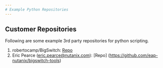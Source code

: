 ```yaml
---
# Example Python Repositories
---
```


## Customer Repositories

Following are some example 3rd party repositories for python scripting. 

1) robertocamp/BigSwitch: [Repo](https://github.com/robertocamp/BigSwitch)
2) Eric Pearce (eric.pearce@nutanix.com): [Repo] (https://github.com/eap-nutanix/bigswitch-tools)


